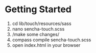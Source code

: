 # Getting Started #
1) cd lib/touch/resources/sass
2) nano sencha-touch.scss
3) /make some changes/
4) compass compile sencha-touch.scss
5) open index.html in your browser
